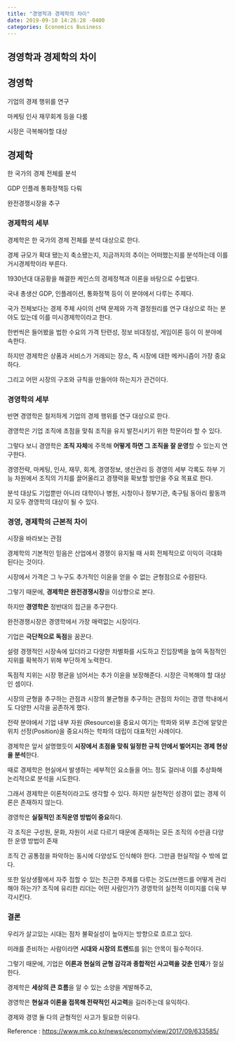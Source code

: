 ```yaml
---
title: "경영학과 경제학의 차이"
date: 2019-09-10 14:26:28 -0400
categories: Economics Business
---
```


## 경영학과 경제학의 차이 

## 경영학 


기업의 경제 행위를 연구

마케팅 인사 재무회계 등을 다룸 

시장은 극복해야할 대상

## 경제학

한 국가의 경제 전체를 분석

GDP 인플레 통화정책등  다뤄

완전경쟁시장을 추구


### 경제학의 세부 
경제학은 한 국가의 경제 전체를 분석 대상으로 한다.

경제 규모가 확대 됐는지 축소됐는지, 지금까지의 추이는 어떠했는지를 분석하는데 이를 거시경제학이라 부른다.

1930년대 대공황을 해결한 케인스의 경제정책과 이론을 바탕으로 수립됐다.

국내 총생산 GDP, 인플레이션, 통화정책 등이 이 분야에서 다루는 주제다.

국가 전체보다는 경제 주체 사이의 선택 문제와 가격 결정원리를 연구 대상으로 하는 분야도 있는데 이를 미시경제학이라고 한다. 

한번씩은 들어봤을 법한 수요의 가격 탄련성, 정보 비대칭성, 게임이론 등이 이 분야에 속한다.

하지만 경제학은 상품과 서비스가 거래되는 장소, 즉 시장에 대한 메커니즘이 가장 중요하다. 

그리고 어떤 시장의 구조와 규칙을 만들어야 하는지가 관건이다.

### 경영학의 세부

반면 경영학은 철저하게 기업의 경제 행위를 연구 대상으로 한다. 

경영학은 기업 조직에 초점을 맞춰 조직을 유지 발전시키기 위한 학문이라 할 수 있다.

그렇다 보니 경영학은 **조직 자체**에 주목해 **어떻게 하면 그 조직을 잘 운영**할 수 있는지 연구한다.

경영전략, 마케팅, 인사, 재무, 회계, 경영정보, 생산관리 등 경영의 세부 각록도 하부 기능 차원에서 조직의 가치를 끌어올리고 경쟁력을 확보할 방안을 주요 목표로 한다.

분석 대상도 기업뿐만 아니라 대학이나 병원, 시청이나 정부기관, 축구팀 동아리 활동까지 모두 경영학의 대상이 될 수 있다.


### 경영, 경제학의 근본적 차이

시장을 바라보는 관점 

경제학의 기본적인 믿음은 산업에서 경쟁이 유지될 때 사회 전체적으로 이익이 극대화 된다는 것이다.

시장에서 가격은 그 누구도 추가적인 이윤을 얻을 수 없는 균형점으로 수렴된다.

그렇기 때문에, **경제학은 완전경쟁시장**을 이상향으로 본다.

하지만 **경영학은** 정반대의 접근을 추구한다.

완전경쟁시장은 경영학에서 가장 매력없는 시장이다. 

기업은 **극단적으로 독점**을 꿈꾼다.

설령 경쟁적인 시장속에 있더라고 다양한 차별화를 시도하고 진입장벽을 높여 독점적인 지위를 확복하기 위해 부단하게 노력한다. 

독점적 지위는 시장 평균을 넘어서는 추가 이윤을 보장해준다. 시장은 극복해야 할 대상인 셈이다.

시장의 균형을 추구하는 관점과 시장의 불균형을 추구하는 관점의 차이는 경영 학내에서도 다양한 시각을 공존하게 했다.

전략 분야에서 기업 내부 자원 (Resource)을 중요시 여기는 학파와 외부 조건에 알맞은 위치 선정(Position)을 중요시하는 학파의 대립이 대표적인 사례이다. 

경제학은 앞서 설명했듯이 **시장에서 초점을 맞춰 일정한 규칙 안에서 벌어지는 경제 현상을 분석**한다. 

때로 경제학은 현실에서 발생하는 세부적인 요소들을 어느 정도 걸러내 이를 추상화해 논리적으로 분석을 시도한다.

그래서 경제학은 이론적이라고도 생각할 수 있다. 하지만 실천적인 성경이 없는 경제 이론은 존재하지 않는다.


경영학은 **실질적인 조직운영 방법이 중요**하다.

각 조직은 구성원, 문화, 자원이 서로 다르기 때문에 존재하는 모든 조직의 수만큼 다양한 운영 방법이 존재

조직 간 공통점을 파악하는 동시에 다양성도 인식해야 한다. 그만큼 현실적일 수 밖에 없다.

또한 일상생활에서 자주 접할 수 있는 친근한 주제를 다루는 것도(브랜드를 어떻게 관리해야 하는가? 조직에 유리한 리더는 어떤 사람인가?) 경영학의 실천적 이미지를 더욱 부각시킨다. 


### 결론

우리가 살고있는 시대는 점차 불확실성이 높아지는 방향으로 흐르고 있다.

미래를 준비하는 사람이라면 **시대와 시장의 트렌드**를 읽는 안목이 필수적이다.

그렇기 때문에, 기업은 **이론과 현실의 균형 감각과 종합적인 사고력을 갖춘 인재**가 절실한다. 

경제학은 **세상의 큰 흐름**을 알 수 있는 소양을 계발해주고, 

경영학은 **현실과 이론을 접목해 전략적인 사고력**을 길러주는데 유익하다.

경제와 경영 둘 다의 균형적인 사고가 필요한 이유다.







Reference : https://www.mk.co.kr/news/economy/view/2017/09/633585/
